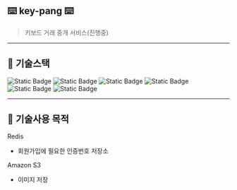 ## ⌨️ key-pang ⌨️ 
> 키보드 거래 중개 서비스(진행중)
---
## :rocket: 기술스택
![Static Badge](https://img.shields.io/badge/Java-blue)
![Static Badge](https://img.shields.io/badge/SpringBoot-green)
![Static Badge](https://img.shields.io/badge/Gradle-blue)
![Static Badge](https://img.shields.io/badge/Redis-red)
![Static Badge](https://img.shields.io/badge/Amazon%20S3-orange)
![Static Badge](https://img.shields.io/badge/MySQL-blue)

---
## :rocket: 기술사용 목적
Redis
- 회원가입에 필요한 인증번호 저장소

Amazon S3
- 이미지 저장
